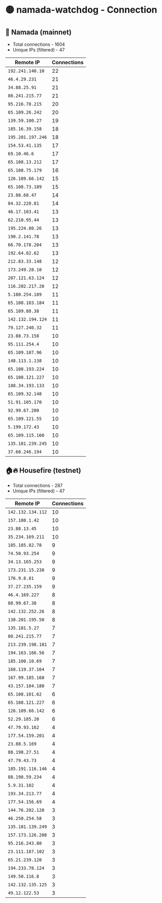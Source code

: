 # 🟡 namada-watchdog - Connection

## 🚀 Namada (mainnet)
- Total connections - 1604
- Unique IPs (filtered) - 47

| Remote IP | Connections |
|-----------|-------------|
| `192.241.140.10` | 22 |
| `46.4.29.231` | 21 |
| `34.88.25.91` | 21 |
| `80.241.215.77` | 21 |
| `95.216.78.215` | 20 |
| `65.109.26.242` | 20 |
| `139.59.100.27` | 19 |
| `185.16.39.158` | 18 |
| `195.201.197.246` | 18 |
| `154.53.41.135` | 17 |
| `69.10.46.6` | 17 |
| `65.108.13.212` | 17 |
| `65.108.75.179` | 16 |
| `126.109.66.142` | 15 |
| `65.108.73.189` | 15 |
| `23.88.68.47` | 14 |
| `84.32.220.81` | 14 |
| `46.17.103.41` | 13 |
| `62.210.95.44` | 13 |
| `195.224.80.26` | 13 |
| `190.2.141.78` | 13 |
| `66.70.178.204` | 13 |
| `192.64.82.62` | 13 |
| `212.83.33.148` | 12 |
| `173.249.28.10` | 12 |
| `207.121.63.124` | 12 |
| `116.202.217.20` | 12 |
| `5.180.254.189` | 11 |
| `65.108.103.184` | 11 |
| `65.109.88.38` | 11 |
| `142.132.194.124` | 11 |
| `79.127.240.32` | 11 |
| `23.88.73.158` | 10 |
| `95.111.254.4` | 10 |
| `65.109.107.96` | 10 |
| `148.113.1.138` | 10 |
| `65.108.193.224` | 10 |
| `65.108.121.227` | 10 |
| `188.34.193.133` | 10 |
| `65.109.32.148` | 10 |
| `51.91.105.170` | 10 |
| `92.99.67.200` | 10 |
| `65.109.121.55` | 10 |
| `5.199.172.43` | 10 |
| `65.109.115.160` | 10 |
| `135.181.239.245` | 10 |
| `37.60.246.194` | 10 |

## 🏠🔥 Housefire (testnet)

- Total connections - 287
- Unique IPs (filtered) - 47

| Remote IP | Connections |
|-----------|-------------|
| `142.132.134.112` | 10 |
| `157.180.1.42` | 10 |
| `23.88.13.45` | 10 |
| `35.234.169.211` | 10 |
| `185.185.82.78` | 9 |
| `74.50.93.254` | 9 |
| `34.13.165.253` | 9 |
| `173.231.15.238` | 9 |
| `176.9.8.81` | 9 |
| `37.27.235.159` | 9 |
| `46.4.169.227` | 8 |
| `88.99.67.38` | 8 |
| `142.132.252.26` | 8 |
| `138.201.195.50` | 8 |
| `135.181.5.27` | 7 |
| `80.241.215.77` | 7 |
| `213.239.198.181` | 7 |
| `194.163.166.56` | 7 |
| `185.100.10.69` | 7 |
| `168.119.37.164` | 7 |
| `167.99.185.160` | 7 |
| `43.157.104.180` | 7 |
| `65.108.101.62` | 6 |
| `65.108.121.227` | 6 |
| `126.109.66.142` | 6 |
| `52.29.185.20` | 6 |
| `47.79.93.162` | 4 |
| `177.54.159.201` | 4 |
| `23.88.5.169` | 4 |
| `88.198.27.51` | 4 |
| `47.79.43.73` | 4 |
| `185.191.116.146` | 4 |
| `88.198.59.234` | 4 |
| `5.9.31.102` | 4 |
| `193.34.213.77` | 4 |
| `177.54.156.69` | 4 |
| `144.76.202.120` | 3 |
| `46.250.254.58` | 3 |
| `135.181.139.249` | 3 |
| `157.173.126.208` | 3 |
| `95.216.243.80` | 3 |
| `23.111.187.102` | 3 |
| `65.21.239.120` | 3 |
| `194.233.78.124` | 3 |
| `149.50.116.8` | 3 |
| `142.132.135.125` | 3 |
| `49.12.122.53` | 3 |

